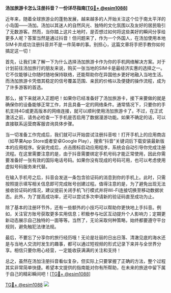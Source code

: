 **汤加旅游卡怎么注册抖音？一份详尽指南[[TG💪+ @esim1088](https://t.me/s/esim1088)]**

近年来，随着全球旅游业的蓬勃发展，越来越多的人开始关注这个位于南太平洋的小岛国——汤加。汤加以其迷人的自然风光、独特的文化氛围以及友好的居民吸引了无数游客。然而，当你踏上这片土地时，是否想过如何将这些美好的瞬间分享给更多人呢？答案当然是通过抖音！但问题来了，作为一个外国人，在汤加使用本地SIM卡并成功注册抖音并不是一件简单的事。别担心，这篇文章将手把手教你如何搞定这一切！

首先，让我们来了解一下为什么选择汤加旅游卡作为你的手机网络解决方案。对于计划前往汤加旅行的朋友来说，购买一张当地的SIM卡是最经济实惠的选择之一。它不仅能够让你随时随地保持联络，还能帮助你在异国他乡更好地融入当地生活。而汤加旅游卡凭借其稳定的信号覆盖范围、亲民的价格以及便捷的操作流程，成为了许多游客的首选。

那么，接下来就进入正题吧！如果你已经准备好了汤加旅游卡，接下来要做的就是确保你的设备能够正常工作，并且具备一定的网络条件。通常情况下，只要你的手机支持4G或更高版本的网络连接，就可以顺利使用汤加旅游卡了。不过，在正式激活之前，请务必检查一下手机是否启用了数据漫游功能。如果不确定的话，可以直接联系运营商客服咨询具体步骤。

当一切准备工作完成后，我们就可以开始尝试注册抖音啦！打开手机上的应用商店（如苹果App Store或者安卓Google Play），搜索“抖音”关键词后下载安装最新版本的应用程序。安装完成后，点击图标启动应用程序，系统会自动引导你完成注册流程。在这里需要注意的是，由于抖音需要绑定手机号码才能正常使用，因此你需要准备好一张有效的国际电话号码。如果你没有现成的号码可用，也可以考虑使用虚拟号码服务来代替。

在输入手机号之后，抖音会发送一条包含验证码的消息到你的手机上。此时，只需按照提示填写相关信息即可完成账号创建过程。值得注意的是，为了避免出现无法接收验证码的情况，建议提前关闭手机飞行模式并将Wi-Fi连接切换至移动数据状态。此外，为了提高成功率，还可以尝试多次申请新的验证码直至成功为止。

除了基本的注册环节外，还有一些额外的小技巧可以帮助你更快地上手抖音。例如，关注官方账号获取更多实用信息；积极参与社区互动提升个人影响力；定期更新动态展示自己独特的一面等等。当然了，无论采取何种策略，始终都要遵守平台规则，避免触犯法律法规。

最后，不要忘了分享你的旅行经历哦！无论是壮丽的日出日落、清澈见底的海水还是与当地人交流时发生的趣事，都可以通过短视频的形式记录下来并与全世界分享。相信只要你用心经营，一定能收获满满的关注和支持！

总之，虽然在汤加注册抖音看似复杂，但实际上只要掌握了正确的方法，整个过程其实非常简单快捷。希望本文提供的指南能对你有所帮助，在未来的旅途中留下属于自己的精彩瞬间吧！[[TG💪+ @esim1088](https://t.me/s/esim1088)]

[TG💪+ @esim1088](https://t.me/s/esim1088) ![](https://i.postimg.cc/4NQfJmqS/Snipaste-2025-05-13-00-14-12.png)